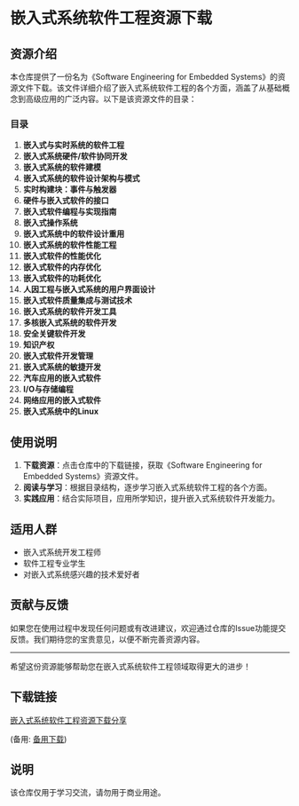 # 嵌入式系统软件工程资源下载

## 资源介绍

本仓库提供了一份名为《Software Engineering for Embedded Systems》的资源文件下载。该文件详细介绍了嵌入式系统软件工程的各个方面，涵盖了从基础概念到高级应用的广泛内容。以下是该资源文件的目录：

### 目录

1. **嵌入式与实时系统的软件工程**
2. **嵌入式系统硬件/软件协同开发**
3. **嵌入式系统的软件建模**
4. **嵌入式系统的软件设计架构与模式**
5. **实时构建块：事件与触发器**
6. **硬件与嵌入式软件的接口**
7. **嵌入式软件编程与实现指南**
8. **嵌入式操作系统**
9. **嵌入式系统中的软件设计重用**
10. **嵌入式系统的软件性能工程**
11. **嵌入式软件的性能优化**
12. **嵌入式软件的内存优化**
13. **嵌入式软件的功耗优化**
14. **人因工程与嵌入式系统的用户界面设计**
15. **嵌入式软件质量集成与测试技术**
16. **嵌入式系统的软件开发工具**
17. **多核嵌入式系统的软件开发**
18. **安全关键软件开发**
19. **知识产权**
20. **嵌入式软件开发管理**
21. **嵌入式系统的敏捷开发**
22. **汽车应用的嵌入式软件**
23. **I/O与存储编程**
24. **网络应用的嵌入式软件**
25. **嵌入式系统中的Linux**

## 使用说明

1. **下载资源**：点击仓库中的下载链接，获取《Software Engineering for Embedded Systems》资源文件。
2. **阅读与学习**：根据目录结构，逐步学习嵌入式系统软件工程的各个方面。
3. **实践应用**：结合实际项目，应用所学知识，提升嵌入式系统软件开发能力。

## 适用人群

- 嵌入式系统开发工程师
- 软件工程专业学生
- 对嵌入式系统感兴趣的技术爱好者

## 贡献与反馈

如果您在使用过程中发现任何问题或有改进建议，欢迎通过仓库的Issue功能提交反馈。我们期待您的宝贵意见，以便不断完善资源内容。

---

希望这份资源能够帮助您在嵌入式系统软件工程领域取得更大的进步！

## 下载链接
[嵌入式系统软件工程资源下载分享](https://pan.quark.cn/s/5d2c129c9140) 

(备用: [备用下载](https://pan.baidu.com/s/1lDe9N9lVtgzlUdkxfo8k2w?pwd=1234))

## 说明

该仓库仅用于学习交流，请勿用于商业用途。
